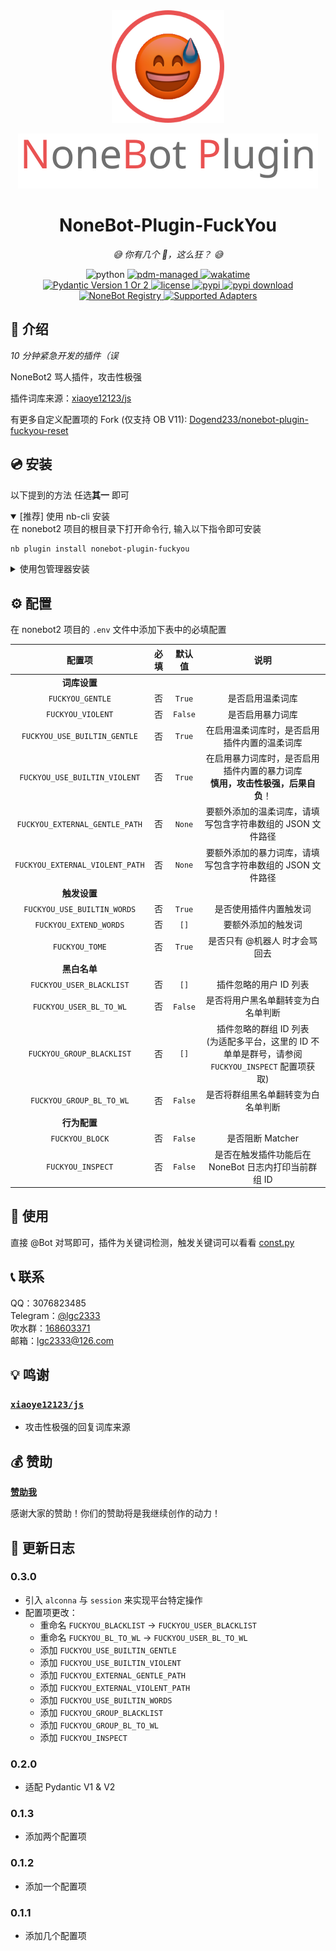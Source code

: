 <!-- markdownlint-disable MD031 MD033 MD036 MD041 -->

<div align="center">

<a href="https://v2.nonebot.dev/store">
  <img src="https://raw.githubusercontent.com/lgc-NB2Dev/readme/main/fuckyou/logo.png" width="180" height="180" alt="NoneBotPluginLogo">
</a>

<p>
  <img src="https://raw.githubusercontent.com/lgc-NB2Dev/readme/main/template/plugin.svg" alt="NoneBotPluginText">
</p>

# NoneBot-Plugin-FuckYou

_😅 你有几个 🐴，这么狂？ 😅_

<img src="https://img.shields.io/badge/python-3.10+-blue.svg" alt="python">
<a href="https://pdm.fming.dev">
  <img src="https://img.shields.io/badge/pdm-managed-blueviolet" alt="pdm-managed">
</a>
<a href="https://wakatime.com/badge/user/b61b0f9a-f40b-4c82-bc51-0a75c67bfccf/project/fc345158-9120-4888-9a92-da01d63dc670">
  <img src="https://wakatime.com/badge/user/b61b0f9a-f40b-4c82-bc51-0a75c67bfccf/project/fc345158-9120-4888-9a92-da01d63dc670.svg" alt="wakatime">
</a>

<br />

<a href="https://pydantic.dev">
  <img src="https://img.shields.io/endpoint?url=https://raw.githubusercontent.com/lgc-NB2Dev/readme/main/template/pyd-v1-or-v2.json" alt="Pydantic Version 1 Or 2" >
</a>
<a href="./LICENSE">
  <img src="https://img.shields.io/github/license/lgc-NB2Dev/nonebot-plugin-fuckyou.svg" alt="license">
</a>
<a href="https://pypi.python.org/pypi/nonebot-plugin-fuckyou">
  <img src="https://img.shields.io/pypi/v/nonebot-plugin-fuckyou.svg" alt="pypi">
</a>
<a href="https://pypi.python.org/pypi/nonebot-plugin-fuckyou">
  <img src="https://img.shields.io/pypi/dm/nonebot-plugin-fuckyou" alt="pypi download">
</a>

<br />

<a href="https://registry.nonebot.dev/plugin/nonebot-plugin-fuckyou:nonebot_plugin_fuckyou">
  <img src="https://img.shields.io/endpoint?url=https%3A%2F%2Fnbbdg.lgc2333.top%2Fplugin%2Fnonebot-plugin-fuckyou" alt="NoneBot Registry">
</a>
<a href="https://registry.nonebot.dev/plugin/nonebot-plugin-fuckyou:nonebot_plugin_fuckyou">
  <img src="https://img.shields.io/endpoint?url=https%3A%2F%2Fnbbdg.lgc2333.top%2Fplugin-adapters%2Fnonebot-plugin-fuckyou" alt="Supported Adapters">
</a>

</div>

## 📖 介绍

_10 分钟紧急开发的插件（误_

NoneBot2 骂人插件，攻击性极强

插件词库来源：[xiaoye12123/js](https://gitee.com/xiaoye12123/js)

有更多自定义配置项的 Fork (仅支持 OB V11): [Dogend233/nonebot-plugin-fuckyou-reset](https://github.com/Dogend233/nonebot-plugin-fuckyou-reset)

## 💿 安装

以下提到的方法 任选**其一** 即可

<details open>
<summary>[推荐] 使用 nb-cli 安装</summary>
在 nonebot2 项目的根目录下打开命令行, 输入以下指令即可安装

```bash
nb plugin install nonebot-plugin-fuckyou
```

</details>

<details>
<summary>使用包管理器安装</summary>
在 nonebot2 项目的插件目录下, 打开命令行, 根据你使用的包管理器, 输入相应的安装命令

<details>
<summary>pip</summary>

```bash
pip install nonebot-plugin-fuckyou
```

</details>
<details>
<summary>pdm</summary>

```bash
pdm add nonebot-plugin-fuckyou
```

</details>
<details>
<summary>poetry</summary>

```bash
poetry add nonebot-plugin-fuckyou
```

</details>
<details>
<summary>conda</summary>

```bash
conda install nonebot-plugin-fuckyou
```

</details>

打开 nonebot2 项目根目录下的 `pyproject.toml` 文件, 在 `[tool.nonebot]` 部分的 `plugins` 项里追加写入

```toml
[tool.nonebot]
plugins = [
    # ...
    "nonebot_plugin_fuckyou"
]
```

</details>

## ⚙️ 配置

在 nonebot2 项目的 `.env` 文件中添加下表中的必填配置

|             配置项              | 必填 | 默认值  |                                                  说明                                                   |
| :-----------------------------: | :--: | :-----: | :-----------------------------------------------------------------------------------------------------: |
|          **词库设置**           |      |         |                                                                                                         |
|        `FUCKYOU_GENTLE`         |  否  | `True`  |                                            是否启用温柔词库                                             |
|        `FUCKYOU_VIOLENT`        |  否  | `False` |                                            是否启用暴力词库                                             |
|  `FUCKYOU_USE_BUILTIN_GENTLE`   |  否  | `True`  |                              在启用温柔词库时，是否启用插件内置的温柔词库                               |
|  `FUCKYOU_USE_BUILTIN_VIOLENT`  |  否  | `True`  |           在启用暴力词库时，是否启用插件内置的暴力词库<br />**慎用，攻击性极强，后果自负**！            |
| `FUCKYOU_EXTERNAL_GENTLE_PATH`  |  否  | `None`  |                       要额外添加的温柔词库，请填写包含字符串数组的 JSON 文件路径                        |
| `FUCKYOU_EXTERNAL_VIOLENT_PATH` |  否  | `None`  |                       要额外添加的暴力词库，请填写包含字符串数组的 JSON 文件路径                        |
|          **触发设置**           |      |         |                                                                                                         |
|   `FUCKYOU_USE_BUILTIN_WORDS`   |  否  | `True`  |                                         是否使用插件内置触发词                                          |
|     `FUCKYOU_EXTEND_WORDS`      |  否  |  `[]`   |                                           要额外添加的触发词                                            |
|         `FUCKYOU_TOME`          |  否  | `True`  |                                      是否只有 @机器人 时才会骂回去                                      |
|          **黑白名单**           |      |         |                                                                                                         |
|    `FUCKYOU_USER_BLACKLIST`     |  否  |  `[]`   |                                         插件忽略的用户 ID 列表                                          |
|     `FUCKYOU_USER_BL_TO_WL`     |  否  | `False` |                                   是否将用户黑名单翻转变为白名单判断                                    |
|    `FUCKYOU_GROUP_BLACKLIST`    |  否  |  `[]`   | 插件忽略的群组 ID 列表<br />(为适配多平台，这里的 ID 不单单是群号，请参阅 `FUCKYOU_INSPECT` 配置项获取) |
|    `FUCKYOU_GROUP_BL_TO_WL`     |  否  | `False` |                                   是否将群组黑名单翻转变为白名单判断                                    |
|          **行为配置**           |      |         |                                                                                                         |
|         `FUCKYOU_BLOCK`         |  否  | `False` |                                            是否阻断 Matcher                                             |
|        `FUCKYOU_INSPECT`        |  否  | `False` |                          是否在触发插件功能后在 NoneBot 日志内打印当前群组 ID                           |

## 🎉 使用

直接 @Bot 对骂即可，插件为关键词检测，触发关键词可以看看 [const.py](./nonebot_plugin_fuckyou/const.py)

## 📞 联系

QQ：3076823485  
Telegram：[@lgc2333](https://t.me/lgc2333)  
吹水群：[168603371](https://qm.qq.com/q/EikuZ5sP4G)  
邮箱：<lgc2333@126.com>

## 💡 鸣谢

### [`xiaoye12123/js`](https://gitee.com/xiaoye12123/js)

- 攻击性极强的回复词库来源

## 💰 赞助

**[赞助我](https://blog.lgc2333.top/donate)**

感谢大家的赞助！你们的赞助将是我继续创作的动力！

## 📝 更新日志

### 0.3.0

- 引入 `alconna` 与 `session` 来实现平台特定操作
- 配置项更改：
  - 重命名 `FUCKYOU_BLACKLIST` -> `FUCKYOU_USER_BLACKLIST`
  - 重命名 `FUCKYOU_BL_TO_WL` -> `FUCKYOU_USER_BL_TO_WL`
  - 添加 `FUCKYOU_USE_BUILTIN_GENTLE`
  - 添加 `FUCKYOU_USE_BUILTIN_VIOLENT`
  - 添加 `FUCKYOU_EXTERNAL_GENTLE_PATH`
  - 添加 `FUCKYOU_EXTERNAL_VIOLENT_PATH`
  - 添加 `FUCKYOU_USE_BUILTIN_WORDS`
  - 添加 `FUCKYOU_GROUP_BLACKLIST`
  - 添加 `FUCKYOU_GROUP_BL_TO_WL`
  - 添加 `FUCKYOU_INSPECT`

### 0.2.0

- 适配 Pydantic V1 & V2

### 0.1.3

- 添加两个配置项

### 0.1.2

- 添加一个配置项

### 0.1.1

- 添加几个配置项
